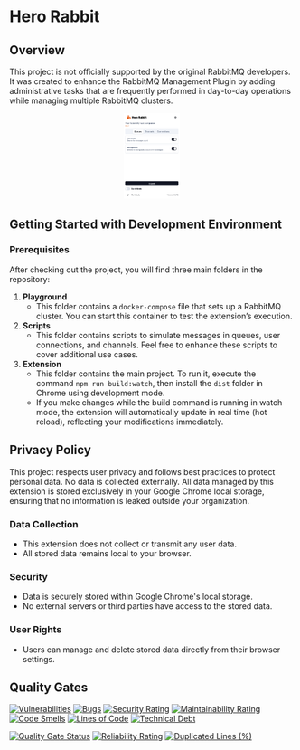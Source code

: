 # Hero Rabbit

## Overview

This project is not officially supported by the original RabbitMQ developers. It was created to enhance the RabbitMQ Management Plugin by adding administrative tasks that are frequently performed in day-to-day operations while managing multiple RabbitMQ clusters.

<p align="center">
  <img src="image_example.png" alt="Exemplo de imagem" width="20%" height="20%" />
</p>

## Getting Started with Development Environment

### Prerequisites

After checking out the project, you will find three main folders in the repository:

1. **Playground**
   - This folder contains a `docker-compose` file that sets up a RabbitMQ cluster. You can start this container to test the extension’s execution.
2. **Scripts**
   - This folder contains scripts to simulate messages in queues, user connections, and channels. Feel free to enhance these scripts to cover additional use cases.
3. **Extension**
   - This folder contains the main project. To run it, execute the command `npm run build:watch`, then install the `dist` folder in Chrome using development mode.
   - If you make changes while the build command is running in watch mode, the extension will automatically update in real time (hot reload), reflecting your modifications immediately.

## Privacy Policy

This project respects user privacy and follows best practices to protect personal data. No data is collected externally. All data managed by this extension is stored exclusively in your Google Chrome local storage, ensuring that no information is leaked outside your organization.

### Data Collection

- This extension does not collect or transmit any user data.
- All stored data remains local to your browser.

### Security

- Data is securely stored within Google Chrome's local storage.
- No external servers or third parties have access to the stored data.

### User Rights

- Users can manage and delete stored data directly from their browser settings.

## Quality Gates

[![Vulnerabilities](https://sonarcloud.io/api/project_badges/measure?project=vanascimento_herorabbit&metric=vulnerabilities)](https://sonarcloud.io/summary/new_code?id=vanascimento_herorabbit)
[![Bugs](https://sonarcloud.io/api/project_badges/measure?project=vanascimento_herorabbit&metric=bugs)](https://sonarcloud.io/summary/new_code?id=vanascimento_herorabbit)
[![Security Rating](https://sonarcloud.io/api/project_badges/measure?project=vanascimento_herorabbit&metric=security_rating)](https://sonarcloud.io/summary/new_code?id=vanascimento_herorabbit)
[![Maintainability Rating](https://sonarcloud.io/api/project_badges/measure?project=vanascimento_herorabbit&metric=sqale_rating)](https://sonarcloud.io/summary/new_code?id=vanascimento_herorabbit)
[![Code Smells](https://sonarcloud.io/api/project_badges/measure?project=vanascimento_herorabbit&metric=code_smells)](https://sonarcloud.io/summary/new_code?id=vanascimento_herorabbit)
[![Lines of Code](https://sonarcloud.io/api/project_badges/measure?project=vanascimento_herorabbit&metric=ncloc)](https://sonarcloud.io/summary/new_code?id=vanascimento_herorabbit)
[![Technical Debt](https://sonarcloud.io/api/project_badges/measure?project=vanascimento_herorabbit&metric=sqale_index)](https://sonarcloud.io/summary/new_code?id=vanascimento_herorabbit)

[![Quality Gate Status](https://sonarcloud.io/api/project_badges/measure?project=vanascimento_herorabbit&metric=alert_status)](https://sonarcloud.io/summary/new_code?id=vanascimento_herorabbit)
[![Reliability Rating](https://sonarcloud.io/api/project_badges/measure?project=vanascimento_herorabbit&metric=reliability_rating)](https://sonarcloud.io/summary/new_code?id=vanascimento_herorabbit)
[![Duplicated Lines (%)](https://sonarcloud.io/api/project_badges/measure?project=vanascimento_herorabbit&metric=duplicated_lines_density)](https://sonarcloud.io/summary/new_code?id=vanascimento_herorabbit)
